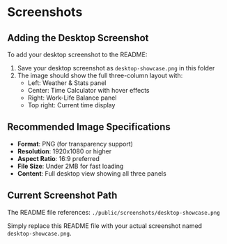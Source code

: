 # Screenshots

## Adding the Desktop Screenshot

To add your desktop screenshot to the README:

1. Save your desktop screenshot as `desktop-showcase.png` in this folder
2. The image should show the full three-column layout with:
   - Left: Weather & Stats panel
   - Center: Time Calculator with hover effects
   - Right: Work-Life Balance panel
   - Top right: Current time display

## Recommended Image Specifications

- **Format**: PNG (for transparency support)
- **Resolution**: 1920x1080 or higher
- **Aspect Ratio**: 16:9 preferred
- **File Size**: Under 2MB for fast loading
- **Content**: Full desktop view showing all three panels

## Current Screenshot Path

The README file references: `./public/screenshots/desktop-showcase.png`

Simply replace this README file with your actual screenshot named `desktop-showcase.png`. 